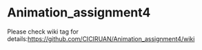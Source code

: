 # Animation_assignment4

Please check wiki tag for details:https://github.com/CICIRUAN/Animation_assignment4/wiki

